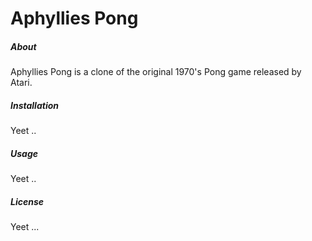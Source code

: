 # Aphyllies Pong

##### About

Aphyllies Pong is a clone of the original 1970's Pong game released by Atari.

##### Installation

Yeet ..

##### Usage

Yeet ..


##### License

Yeet ...
